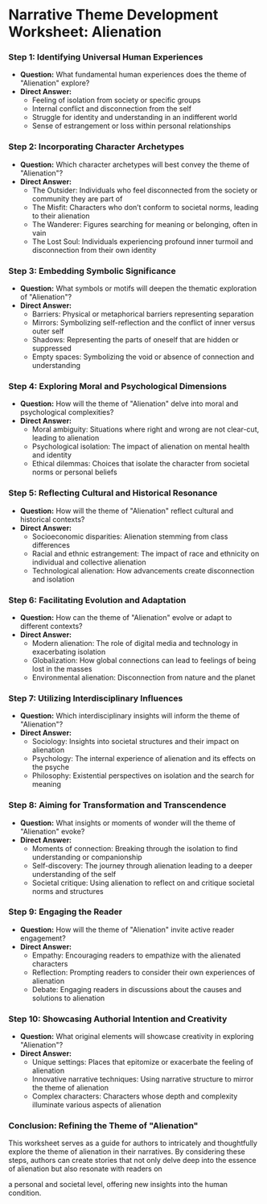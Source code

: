 # **Narrative Theme Development Worksheet: Alienation**

### **Step 1: Identifying Universal Human Experiences**
- **Question:** What fundamental human experiences does the theme of "Alienation" explore?
- **Direct Answer:**
  - Feeling of isolation from society or specific groups
  - Internal conflict and disconnection from the self
  - Struggle for identity and understanding in an indifferent world
  - Sense of estrangement or loss within personal relationships

### **Step 2: Incorporating Character Archetypes**
- **Question:** Which character archetypes will best convey the theme of "Alienation"?
- **Direct Answer:**
  - The Outsider: Individuals who feel disconnected from the society or community they are part of
  - The Misfit: Characters who don’t conform to societal norms, leading to their alienation
  - The Wanderer: Figures searching for meaning or belonging, often in vain
  - The Lost Soul: Individuals experiencing profound inner turmoil and disconnection from their own identity

### **Step 3: Embedding Symbolic Significance**
- **Question:** What symbols or motifs will deepen the thematic exploration of "Alienation"?
- **Direct Answer:**
  - Barriers: Physical or metaphorical barriers representing separation
  - Mirrors: Symbolizing self-reflection and the conflict of inner versus outer self
  - Shadows: Representing the parts of oneself that are hidden or suppressed
  - Empty spaces: Symbolizing the void or absence of connection and understanding

### **Step 4: Exploring Moral and Psychological Dimensions**
- **Question:** How will the theme of "Alienation" delve into moral and psychological complexities?
- **Direct Answer:**
  - Moral ambiguity: Situations where right and wrong are not clear-cut, leading to alienation
  - Psychological isolation: The impact of alienation on mental health and identity
  - Ethical dilemmas: Choices that isolate the character from societal norms or personal beliefs

### **Step 5: Reflecting Cultural and Historical Resonance**
- **Question:** How will the theme of "Alienation" reflect cultural and historical contexts?
- **Direct Answer:**
  - Socioeconomic disparities: Alienation stemming from class differences
  - Racial and ethnic estrangement: The impact of race and ethnicity on individual and collective alienation
  - Technological alienation: How advancements create disconnection and isolation

### **Step 6: Facilitating Evolution and Adaptation**
- **Question:** How can the theme of "Alienation" evolve or adapt to different contexts?
- **Direct Answer:**
  - Modern alienation: The role of digital media and technology in exacerbating isolation
  - Globalization: How global connections can lead to feelings of being lost in the masses
  - Environmental alienation: Disconnection from nature and the planet

### **Step 7: Utilizing Interdisciplinary Influences**
- **Question:** Which interdisciplinary insights will inform the theme of "Alienation"?
- **Direct Answer:**
  - Sociology: Insights into societal structures and their impact on alienation
  - Psychology: The internal experience of alienation and its effects on the psyche
  - Philosophy: Existential perspectives on isolation and the search for meaning

### **Step 8: Aiming for Transformation and Transcendence**
- **Question:** What insights or moments of wonder will the theme of "Alienation" evoke?
- **Direct Answer:**
  - Moments of connection: Breaking through the isolation to find understanding or companionship
  - Self-discovery: The journey through alienation leading to a deeper understanding of the self
  - Societal critique: Using alienation to reflect on and critique societal norms and structures

### **Step 9: Engaging the Reader**
- **Question:** How will the theme of "Alienation" invite active reader engagement?
- **Direct Answer:**
  - Empathy: Encouraging readers to empathize with the alienated characters
  - Reflection: Prompting readers to consider their own experiences of alienation
  - Debate: Engaging readers in discussions about the causes and solutions to alienation

### **Step 10: Showcasing Authorial Intention and Creativity**
- **Question:** What original elements will showcase creativity in exploring "Alienation"?
- **Direct Answer:**
  - Unique settings: Places that epitomize or exacerbate the feeling of alienation
  - Innovative narrative techniques: Using narrative structure to mirror the theme of alienation
  - Complex characters: Characters whose depth and complexity illuminate various aspects of alienation

### **Conclusion: Refining the Theme of "Alienation"**

This worksheet serves as a guide for authors to intricately and thoughtfully explore the theme of alienation in their narratives. By considering these steps, authors can create stories that not only delve deep into the essence of alienation but also resonate with readers on

 a personal and societal level, offering new insights into the human condition.